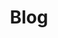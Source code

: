 ---
layout: page
title: Blog
image:  assets/images/wsdlFrog.png
type: 'not_bibtex'
description: Visit our blog where we post about our research and classes taught by us at ODU
blogUrl: http://ws-dl.blogspot.com/
---